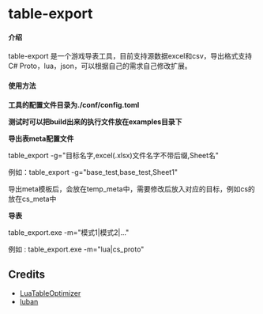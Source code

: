 # table-export

#### 介绍
table-export 是一个游戏导表工具，目前支持源数据excel和csv，导出格式支持C# Proto，lua，json，可以根据自己的需求自己修改扩展。

#### 使用方法

**工具的配置文件目录为./conf/config.toml**

**测试时可以把build出来的执行文件放在examples目录下**

**导出表meta配置文件**

table_export -g="目标名字,excel(.xlsx)文件名字不带后缀,Sheet名"

例如：table_export -g="base_test,base_test,Sheet1"

导出meta模板后，会放在temp_meta中，需要修改后放入对应的目标，例如cs的放在cs_meta中

**导表**

table_export.exe -m="模式1|模式2|..."

例如 :  table_export.exe -m="lua|cs_proto"

## Credits
- [LuaTableOptimizer](https://github.com/lujian101/LuaTableOptimizer)
- [luban](https://github.com/focus-creative-games/luban)